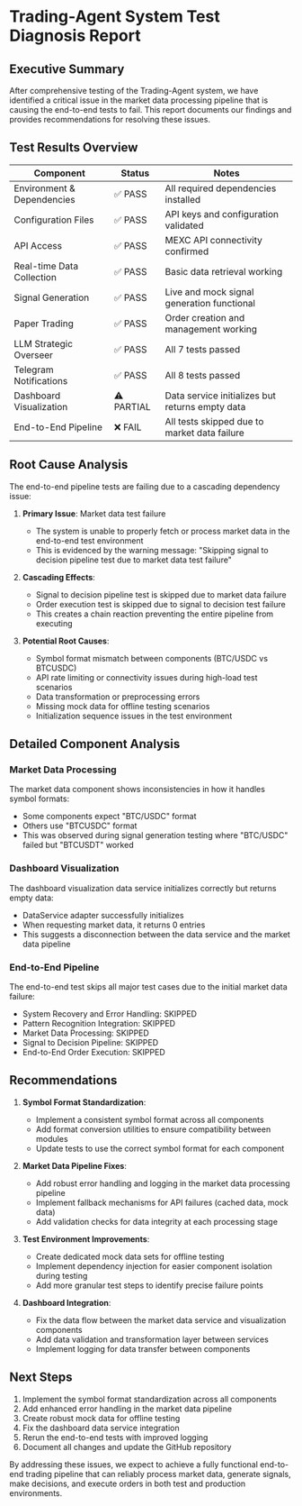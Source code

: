 # Trading-Agent System Test Diagnosis Report

## Executive Summary

After comprehensive testing of the Trading-Agent system, we have identified a critical issue in the market data processing pipeline that is causing the end-to-end tests to fail. This report documents our findings and provides recommendations for resolving these issues.

## Test Results Overview

| Component | Status | Notes |
|-----------|--------|-------|
| Environment & Dependencies | ✅ PASS | All required dependencies installed |
| Configuration Files | ✅ PASS | API keys and configuration validated |
| API Access | ✅ PASS | MEXC API connectivity confirmed |
| Real-time Data Collection | ✅ PASS | Basic data retrieval working |
| Signal Generation | ✅ PASS | Live and mock signal generation functional |
| Paper Trading | ✅ PASS | Order creation and management working |
| LLM Strategic Overseer | ✅ PASS | All 7 tests passed |
| Telegram Notifications | ✅ PASS | All 8 tests passed |
| Dashboard Visualization | ⚠️ PARTIAL | Data service initializes but returns empty data |
| End-to-End Pipeline | ❌ FAIL | All tests skipped due to market data failure |

## Root Cause Analysis

The end-to-end pipeline tests are failing due to a cascading dependency issue:

1. **Primary Issue**: Market data test failure
   - The system is unable to properly fetch or process market data in the end-to-end test environment
   - This is evidenced by the warning message: "Skipping signal to decision pipeline test due to market data test failure"

2. **Cascading Effects**:
   - Signal to decision pipeline test is skipped due to market data failure
   - Order execution test is skipped due to signal to decision test failure
   - This creates a chain reaction preventing the entire pipeline from executing

3. **Potential Root Causes**:
   - Symbol format mismatch between components (BTC/USDC vs BTCUSDC)
   - API rate limiting or connectivity issues during high-load test scenarios
   - Data transformation or preprocessing errors
   - Missing mock data for offline testing scenarios
   - Initialization sequence issues in the test environment

## Detailed Component Analysis

### Market Data Processing

The market data component shows inconsistencies in how it handles symbol formats:
- Some components expect "BTC/USDC" format
- Others use "BTCUSDC" format
- This was observed during signal generation testing where "BTC/USDC" failed but "BTCUSDT" worked

### Dashboard Visualization

The dashboard visualization data service initializes correctly but returns empty data:
- DataService adapter successfully initializes
- When requesting market data, it returns 0 entries
- This suggests a disconnection between the data service and the market data pipeline

### End-to-End Pipeline

The end-to-end test skips all major test cases due to the initial market data failure:
- System Recovery and Error Handling: SKIPPED
- Pattern Recognition Integration: SKIPPED
- Market Data Processing: SKIPPED
- Signal to Decision Pipeline: SKIPPED
- End-to-End Order Execution: SKIPPED

## Recommendations

1. **Symbol Format Standardization**:
   - Implement a consistent symbol format across all components
   - Add format conversion utilities to ensure compatibility between modules
   - Update tests to use the correct symbol format for each component

2. **Market Data Pipeline Fixes**:
   - Add robust error handling and logging in the market data processing pipeline
   - Implement fallback mechanisms for API failures (cached data, mock data)
   - Add validation checks for data integrity at each processing stage

3. **Test Environment Improvements**:
   - Create dedicated mock data sets for offline testing
   - Implement dependency injection for easier component isolation during testing
   - Add more granular test steps to identify precise failure points

4. **Dashboard Integration**:
   - Fix the data flow between the market data service and visualization components
   - Add data validation and transformation layer between services
   - Implement logging for data transfer between components

## Next Steps

1. Implement the symbol format standardization across all components
2. Add enhanced error handling in the market data pipeline
3. Create robust mock data for offline testing
4. Fix the dashboard data service integration
5. Rerun the end-to-end tests with improved logging
6. Document all changes and update the GitHub repository

By addressing these issues, we expect to achieve a fully functional end-to-end trading pipeline that can reliably process market data, generate signals, make decisions, and execute orders in both test and production environments.
